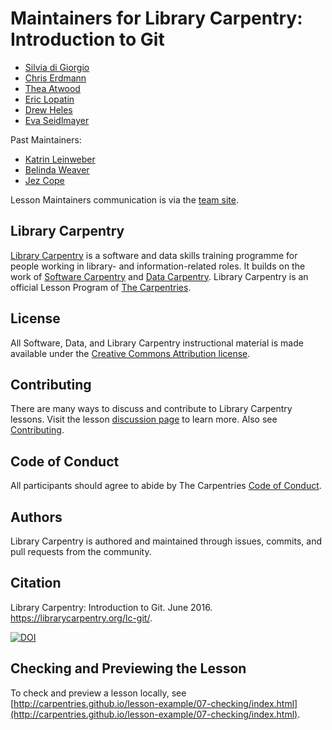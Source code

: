 # Maintainers for Library Carpentry: Introduction to Git

- [Silvia di Giorgio](https://twitter.com/digiorgiosilvia )
- [Chris Erdmann](https://github.com/libcce)
- [Thea Atwood](https://github.com/tpatwood)
- [Eric Lopatin](https://github.com/elopatin-uc3)
- [Drew Heles](https://github.com/dheles)
- [Eva Seidlmayer](https://github.com/EvaSeidlmayer)

Past Maintainers: 

- [Katrin Leinweber](https://github.com/katrinleinweber)
- [Belinda Weaver](https://github.com/weaverbel)
- [Jez Cope](https://github.com/jezcope)

Lesson Maintainers communication is via the [team site](https://github.com/orgs/LibraryCarpentry/teams/lc-git-maintainers).

## Library Carpentry

[Library Carpentry](https://librarycarpentry.org) is a software and data skills training programme for people working in library- and information-related roles. It builds on the work of [Software Carpentry](http://software-carpentry.org/) and [Data Carpentry](http://www.datacarpentry.org/). Library Carpentry is an official Lesson Program of [The Carpentries](https://carpentries.org/).

## License

All Software, Data, and Library Carpentry instructional material is made available under the [Creative Commons Attribution
license](https://github.com/LibraryCarpentry/lc-git/blob/gh-pages/LICENSE.md).

## Contributing

There are many ways to discuss and contribute to Library Carpentry lessons. Visit the lesson [discussion page](https://librarycarpentry.org/lc-git/discuss/index.html) to learn more. Also see [Contributing](https://github.com/LibraryCarpentry/lc-git/blob/gh-pages/CONTRIBUTING.md).

## Code of Conduct

All participants should agree to abide by The Carpentries [Code of Conduct](https://docs.carpentries.org/topic_folders/policies/code-of-conduct.html).

## Authors

Library Carpentry is authored and maintained through issues, commits, and pull requests from the community.

## Citation

Library Carpentry: Introduction to Git. June 2016. https://librarycarpentry.org/lc-git/.

[![DOI](https://zenodo.org/badge/DOI/10.5281/zenodo.3265772.svg)](https://doi.org/10.5281/zenodo.3265772)

## Checking and Previewing the Lesson

To check and preview a lesson locally, see [http://carpentries.github.io/lesson-example/07-checking/index.html](http://carpentries.github.io/lesson-example/07-checking/index.html).
